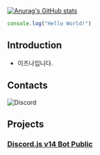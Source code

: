 [![Anurag's GitHub stats](https://github-readme-stats.vercel.app/api?username=izunya)](https://github.com/anuraghazra/github-readme-stats)

```javascript
console.log("Hello World!")
```

## **Introduction**
- 이즈나입니다.

## Contacts

![Discord](https://img.shields.io/badge/izunadesu%230127-5865F2?style=flat-square&logo=Discord&logoColor=white)

## Projects
### [Discord.js v14 Bot Public](https://github.com/izunya/izuna_djs14rP)